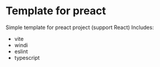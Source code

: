 # Template for preact
Simple template for preact project (support React)
Includes:
- vite
- windi
- eslint
- typescript
